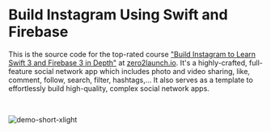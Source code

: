 # Build Instagram Using Swift and Firebase
This is the source code for the top-rated course ["Build Instagram to Learn Swift 3 and Firebase 3 in Depth"](http://zero2launch.io/p/swift-3-firebase-3-clone-instagram) at [zero2launch.io](http://zero2launch.io/). It's a highly-crafted, full-feature social network app which includes photo and video sharing, like, comment, follow, search, filter, hashtags,... It also serves as a template to effortlessly build high-quality, complex social network apps.

&nbsp;

![demo-short-xlight](https://cloud.githubusercontent.com/assets/24752658/23903196/0d1a8fe0-089a-11e7-9f44-3ebd389fa596.gif)

&nbsp;

